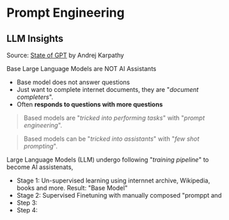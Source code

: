 # Prompt Engineering

## LLM Insights
Source: [State of GPT](https://www.youtube.com/watch?v=bZQun8Y4L2A) by Andrej Karpathy 

 Base Large Language Models are NOT AI Assistants
 - Base model does not answer questions
 - Just want to complete internet documents, they are "_document completers_".
 - Often **responds to questions with more questions**

> Based models are "_tricked into performing tasks_" with "_prompt engineering_".

> Based models can be "_tricked into assistants_" with "_few shot prompting_".

Large Language Models (LLM) undergo following "_training pipeline_" to become AI assistenats,
- Stage 1: Un-supervised learning using internnet archive, Wikipedia, books and more. Result: "Base Model"
- Stage 2: Supervised Finetuning with manually composed "promppt and 
- Step 3:
- Step 4:
